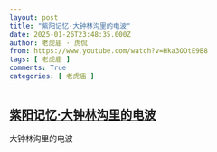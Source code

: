 ```yaml
---
layout: post
title: "紫阳记忆·大钟林沟里的电波"
date: 2025-01-26T23:48:35.000Z
author: 老虎庙 · 虎侃
from: https://www.youtube.com/watch?v=Hka3OOtE9B8
tags: [ 老虎庙 ]
comments: True
categories: [ 老虎庙 ]
---
```

<!--1737935315000-->
[紫阳记忆·大钟林沟里的电波](https://www.youtube.com/watch?v=Hka3OOtE9B8)
------

<div>
大钟林沟里的电波
</div>

